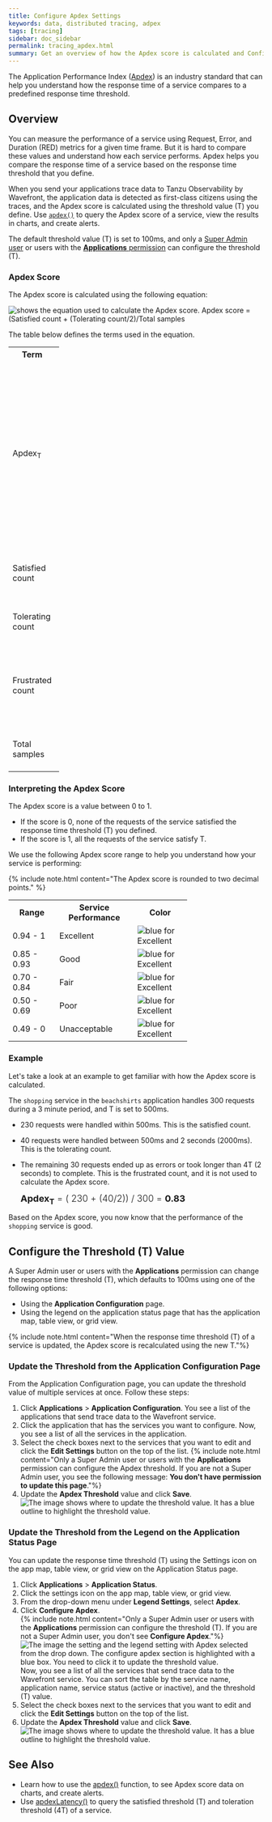 ```yaml
---
title: Configure Apdex Settings
keywords: data, distributed tracing, adpex
tags: [tracing]
sidebar: doc_sidebar
permalink: tracing_apdex.html
summary: Get an overview of how the Apdex score is calculated and Configure Apdex Settings.
---
```


The Application Performance Index ([Apdex](https://www.apdex.org)) is an industry standard that can help you understand how the response time of a service compares to a predefined response time threshold.

## Overview

You can measure the performance of a service using Request, Error, and Duration (RED) metrics for a given time frame. But it is hard to compare these values and understand how each service performs. Apdex helps you compare the response time of a service based on the response time threshold that you define.

When you send your applications trace data to Tanzu Observability by Wavefront, the application data is detected as first-class citizens using the traces, and the Apdex score is calculated using the threshold value (T) you define. Use [`apdex()`](hs_apdex_function.html) to query the Apdex score of a service, view the results in charts, and create alerts.

The default threshold value (T) is set to 100ms, and only a [Super Admin user](authorization-faq.html#who-is-the-super-admin-user) or users with the [**Applications** permission](permissions_overview.html) can configure the threshold (T).

### Apdex Score

The Apdex score is calculated using the following equation:

![shows the equation used to calculate the Apdex score. Apdex score = (Satisfied count + (Tolerating count/2)/Total samples ](images/tracing_apdex_score_equation.png)

The table below defines the terms used in the equation.

<table style="width: 100;">
  <tr>
    <th width="20%">
      Term
    </th>
    <th width="80%">
      Description
    </th>
  </tr>
  <tr>
    <td>
      Apdex<sub>T</sub>
    </td>
    <td markdown="span">
      The Apdex score is calculated based on the response time threshold (T). Only a Super Admin user or users with the **Applications** permission can change this value. See [Configure the Threshold (T) Value](#configure-the-threshold-t-value).
    </td>
  </tr>
  <tr>
    <td>
      Satisfied count
    </td>
    <td>
      Number of requests that received a response in T or less.
    </td>
  </tr>
  <tr>
    <td>
      Tolerating count
    </td>
    <td>
      Number of requests that are 4 times T (4T) or less.
    </td>
  </tr>
  <tr>
    <td>
      Frustrated count
    </td>
    <td>
      Number of requests that take more than 4 times T (4T) to complete. These requests are not used to calculate the Apdex score.
    </td>
  </tr>
  <tr>
    <td>
      Total samples
    </td>
    <td>
      Total number of requests used to calculate your Apdex score.
    </td>
  </tr>
</table>


### Interpreting the Apdex Score

The Apdex score is a value between 0 to 1.
* If the score is 0, none of the requests of the service satisfied the response time threshold (T) you defined.
* If the score is 1, all the requests of the service satisfy T.

We use the following Apdex score range to help you understand how your service is performing:

{% include note.html content="The Apdex score is rounded to two decimal points." %}

<table style="width: 70%;">
  <tr>
    <th width="20%">
      Range
    </th>
    <th width="30%">
      Service Performance
    </th>
    <th width="20%">
      Color
    </th>
  </tr>
  <tr>
    <td>
      0.94 - 1
    </td>
    <td>
      Excellent
    </td>
    <td>
      <img src="images/tracing_apdex_excellent.png" alt="blue for Excellent" style="vertical-align:top;"/>
    </td>
  </tr>
  <tr>
    <td>
      0.85 - 0.93
    </td>
    <td>
      Good
    </td>
    <td>
      <img src="images/tracing_apdex_good.png" alt="blue for Excellent" style="vertical-align:top;"/>
    </td>
  </tr>
  <tr>
    <td>
      0.70 - 0.84
    </td>
    <td>
      Fair
    </td>
    <td>
      <img src="images/tracing_apdex_fair.png" alt="blue for Excellent" style="vertical-align:top;"/>
    </td>
  </tr>
  <tr>
    <td>
      0.50 - 0.69
    </td>
    <td>
      Poor
    </td>
    <td>
      <img src="images/tracing_apdex_poor.png" alt="blue for Excellent" style="vertical-align:top;"/>
    </td>
  </tr>
  <tr>
    <td>
      0.49 - 0
    </td>
    <td>
      Unacceptable
    </td>
    <td>
      <img src="images/tracing_apdex_unacceptable.png" alt="blue for Excellent" style="vertical-align:top;"/>
    </td>
  </tr>
</table>

### Example

Let's take a look at an example to get familiar with how the Apdex score is calculated.

The `shopping` service in the `beachshirts` application handles 300 requests during a 3 minute period, and T is set to 500ms.

* 230 requests were handled within 500ms. This is the satisfied count.
* 40 requests were handled between 500ms and 2 seconds (2000ms). This is the tolerating count.
* The remaining 30 requests ended up as errors or took longer than 4T (2 seconds) to complete. This is the frustrated count, and it is not used to calculate the Apdex score.

  <p><span style="font-size: large; font-weight: 300"><b>Apdex<sub>T</sub></b> = ( 230 + (40/2)) / 300 = <b>0.83</b></span></p>

Based on the Apdex score, you now know that the performance of the `shopping` service is good.

## Configure the Threshold (T) Value

A Super Admin user or users with the **Applications** permission can change the response time threshold (T), which defaults to 100ms using one of the following options:

* Using the **Application Configuration** page.
* Using the legend on the application status page that has the application map, table view, or grid view.

{% include note.html  content="When the response time threshold (T) of a service is updated, the Apdex score is recalculated using the new T."%}

### Update the Threshold from the Application Configuration Page

From the Application Configuration page, you can update the threshold value of multiple services at once. Follow these steps:

1. Click **Applications** > **Application Configuration**. You see a list of the applications that send trace data to the Wavefront service.
1. Click the application that has the services you want to configure. Now, you see a list of all the services in the application.
1. Select the check boxes next to the services that you want to edit and click the **Edit Settings** button on the top of the list.
    {% include note.html content="Only a Super Admin user or users with the **Applications** permission can configure the Apdex threshold. If you are not a Super Admin user, you see the following message: **You don't have permission to update this page**."%}
1. Update the **Apdex Threshold** value and click **Save**.
    ![The image shows where to update the threshold value. It has a blue outline to highlight the threshold value.](images/tracing_configure_apdex_threshold.png)

### Update the Threshold from the Legend on the Application Status Page

You can update the response time threshold (T) using the Settings icon on the app map, table view, or grid view on the Application Status page.

1. Click **Applications** > **Application Status**.
1. Click the settings icon on the app map, table view, or grid view.
1. From the drop-down menu under **Legend Settings**, select **Apdex**.
1. Click **Configure Apdex**. <br/>
    {% include note.html content="Only a Super Admin user or users with the **Applications** permission can configure the threshold (T). If you are not a Super Admin user, you don't see **Configure Apdex**."%}
    ![The image the setting and the legend setting with Apdex selected from the drop down. The configure apdex section is highlighted with a blue box. You need to click it to update the threshold value.](images/tracing_apdex_legeng_configure_apdex.png)
    <br/>Now, you see a list of all the services that send trace data to the Wavefront service. You can sort the table by the service name, application name, service status (active or inactive), and the threshold (T) value.
1. Select the check boxes next to the services that you want to edit and click the **Edit Settings** button on the top of the list.
1. Update the **Apdex Threshold** value and click **Save**.
    ![The image shows where to update the threshold value. It has a blue outline to highlight the threshold value.](images/tracing_configure_apdex_threshold.png)

## See Also

* Learn how to use the [apdex()](hs_apdex_function.html) function, to see Apdex score data on charts, and create alerts.
* Use [apdexLatency()](hs_apdex_latency_function.html) to query the satisfied threshold (T) and toleration threshold (4T) of a service.
